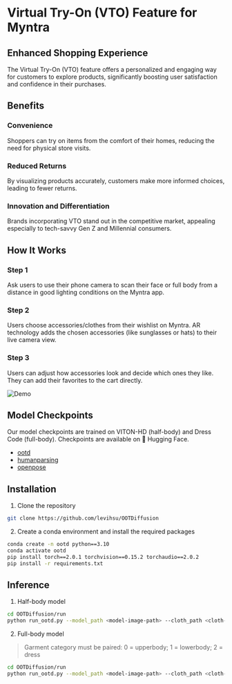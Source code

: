 # Virtual Try-On (VTO) Feature for Myntra

## Enhanced Shopping Experience
The Virtual Try-On (VTO) feature offers a personalized and engaging way for customers to explore products, significantly boosting user satisfaction and confidence in their purchases.

## Benefits

### Convenience
Shoppers can try on items from the comfort of their homes, reducing the need for physical store visits.

### Reduced Returns
By visualizing products accurately, customers make more informed choices, leading to fewer returns.

### Innovation and Differentiation
Brands incorporating VTO stand out in the competitive market, appealing especially to tech-savvy Gen Z and Millennial consumers.

## How It Works

### Step 1
Ask users to use their phone camera to scan their face or full body from a distance in good lighting conditions on the Myntra app.

### Step 2
Users choose accessories/clothes from their wishlist on Myntra. AR technology adds the chosen accessories (like sunglasses or hats) to their live camera view.

### Step 3
Users can adjust how accessories look and decide which ones they like. They can add their favorites to the cart directly.

![Demo](images/demo.png)

## Model Checkpoints
Our model checkpoints are trained on VITON-HD (half-body) and Dress Code (full-body). Checkpoints are available on 🤗 Hugging Face.

- [ootd](https://huggingface.co/levihsu/OOTDiffusion)
- [humanparsing](https://huggingface.co/levihsu/humanparsing)
- [openpose](https://huggingface.co/levihsu/openpose)

## Installation
1. Clone the repository

```sh
git clone https://github.com/levihsu/OOTDiffusion
```

2. Create a conda environment and install the required packages

```sh
conda create -n ootd python==3.10
conda activate ootd
pip install torch==2.0.1 torchvision==0.15.2 torchaudio==2.0.2
pip install -r requirements.txt
```

## Inference
1. Half-body model

```sh
cd OOTDiffusion/run
python run_ootd.py --model_path <model-image-path> --cloth_path <cloth-image-path> --scale 2.0 --sample 4
```

2. Full-body model 

> Garment category must be paired: 0 = upperbody; 1 = lowerbody; 2 = dress

```sh
cd OOTDiffusion/run
python run_ootd.py --model_path <model-image-path> --cloth_path <cloth-image-path> --model_type dc --category 2 --scale 2.0 --sample 4
```